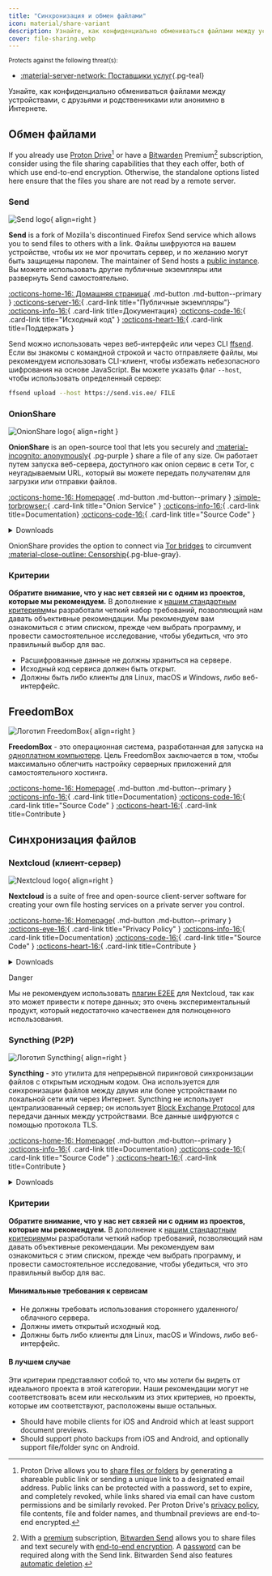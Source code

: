 ```yaml
---
title: "Синхронизация и обмен файлами"
icon: material/share-variant
description: Узнайте, как конфиденциально обмениваться файлами между устройствами, с друзьями и родственниками или анонимно в Интернете.
cover: file-sharing.webp
---
```


<small>Protects against the following threat(s):</small>

- [:material-server-network: Поставщики услуг](basics/common-threats.md#privacy-from-service-providers ""){.pg-teal}

Узнайте, как конфиденциально обмениваться файлами между устройствами, с друзьями и родственниками или анонимно в Интернете.

## Обмен файлами

If you already use [Proton Drive](cloud.md#proton-drive)[^1] or have a [Bitwarden](passwords.md#bitwarden) Premium[^2] subscription, consider using the file sharing capabilities that they each offer, both of which use end-to-end encryption. Otherwise, the standalone options listed here ensure that the files you share are not read by a remote server.

### Send

<div class="admonition recommendation" markdown>

![Send logo](assets/img/file-sharing-sync/send.svg){ align=right }

**Send** is a fork of Mozilla's discontinued Firefox Send service which allows you to send files to others with a link. Файлы шифруются на вашем устройстве, чтобы их не мог прочитать сервер, и по желанию могут быть защищены паролем. The maintainer of Send hosts a [public instance](https://send.vis.ee). Вы можете использовать другие публичные экземпляры или развернуть Send самостоятельно.

[:octicons-home-16: Домашняя страница](https://send.vis.ee){ .md-button .md-button--primary }
[:octicons-server-16:](https://github.com/timvisee/send-instances){ .card-link title="Публичные экземпляры"}
[:octicons-info-16:](https://github.com/timvisee/send#readme){ .card-link title=Документация}
[:octicons-code-16:](https://github.com/timvisee/send){ .card-link title="Исходный код" }
[:octicons-heart-16:](https://github.com/sponsors/timvisee){ .card-link title=Поддержать }

</details>

</div>

Send можно использовать через веб-интерфейс или через CLI [ffsend](https://github.com/timvisee/ffsend). Если вы знакомы с командной строкой и часто отправляете файлы, мы рекомендуем использовать CLI-клиент, чтобы избежать небезопасного шифрования на основе JavaScript. Вы можете указать флаг `--host`, чтобы использовать определенный сервер:

```bash
ffsend upload --host https://send.vis.ee/ FILE
```

### OnionShare

<div class="admonition recommendation" markdown>

![OnionShare logo](assets/img/file-sharing-sync/onionshare.svg){ align=right }

**OnionShare** is an open-source tool that lets you securely and [:material-incognito: anonymously](basics/common-threats.md#anonymity-vs-privacy){ .pg-purple } share a file of any size. Он работает путем запуска веб-сервера, доступного как onion сервис в сети Tor, с неугадываемым URL, который вы можете передать получателям для загрузки или отправки файлов.

[:octicons-home-16: Homepage](https://onionshare.org){ .md-button .md-button--primary }
[:simple-torbrowser:](http://lldan5gahapx5k7iafb3s4ikijc4ni7gx5iywdflkba5y2ezyg6sjgyd.onion){ .card-link title="Onion Service" }
[:octicons-info-16:](https://docs.onionshare.org){ .card-link title=Documentation}
[:octicons-code-16:](https://github.com/onionshare/onionshare){ .card-link title="Source Code" }

<details class="downloads" markdown>
<summary>Downloads</summary>

- [:fontawesome-brands-windows: Windows](https://onionshare.org/#download)
- [:simple-apple: macOS](https://onionshare.org/#download)
- [:simple-linux: Linux](https://onionshare.org/#download)

</details>

</div>

OnionShare provides the option to connect via [Tor bridges](https://docs.onionshare.org/2.6.2/en/tor.html#automatic-censorship-circumvention) to circumvent [:material-close-outline: Censorship](basics/common-threats.md#avoiding-censorship ""){.pg-blue-gray}.

### Критерии

**Обратите внимание, что у нас нет связей ни с одним из проектов, которые мы рекомендуем.** В дополнение к [нашим стандартным критериям](about/criteria.md)мы разработали четкий набор требований, позволяющий нам давать объективные рекомендации. Мы рекомендуем вам ознакомиться с этим списком, прежде чем выбрать программу, и провести самостоятельное исследование, чтобы убедиться, что это правильный выбор для вас.

- Расшифрованные данные не должны храниться на сервере.
- Исходный код сервиса должен быть открыт.
- Должны быть либо клиенты для Linux, macOS и Windows, либо веб-интерфейс.

## FreedomBox

<div class="admonition recommendation" markdown>

![Логотип FreedomBox](assets/img/file-sharing-sync/freedombox.svg){ align=right }

**FreedomBox** - это операционная система, разработанная для запуска на [одноплатном компьютере](https://ru.wikipedia.org/wiki/%D0%9E%D0%B4%D0%BD%D0%BE%D0%BF%D0%BB%D0%B0%D1%82%D0%BD%D1%8B%D0%B9_%D0%BA%D0%BE%D0%BC%D0%BF%D1%8C%D1%8E%D1%82%D0%B5%D1%80). Цель FreedomBox заключается в том, чтобы максимально облегчить настройку серверных приложений для самостоятельного хостинга.

[:octicons-home-16: Homepage](https://freedombox.org){ .md-button .md-button--primary }
[:octicons-info-16:](https://wiki.debian.org/FreedomBox/Manual){ .card-link title=Documentation}
[:octicons-code-16:](https://salsa.debian.org/freedombox-team/freedombox){ .card-link title="Source Code" }
[:octicons-heart-16:](https://freedomboxfoundation.org/donate){ .card-link title=Contribute }

</details>

</div>

## Синхронизация файлов

### Nextcloud (клиент-сервер)

<div class="admonition recommendation" markdown>

![Nextcloud logo](assets/img/document-collaboration/nextcloud.svg){ align=right }

**Nextcloud** is a suite of free and open-source client-server software for creating your own file hosting services on a private server you control.

[:octicons-home-16: Homepage](https://nextcloud.com){ .md-button .md-button--primary }
[:octicons-eye-16:](https://nextcloud.com/privacy){ .card-link title="Privacy Policy" }
[:octicons-info-16:](https://nextcloud.com/support){ .card-link title=Documentation}
[:octicons-code-16:](https://github.com/nextcloud){ .card-link title="Source Code" }
[:octicons-heart-16:](https://nextcloud.com/contribute){ .card-link title=Contribute }

<details class="downloads" markdown>
<summary>Downloads</summary>

- [:simple-googleplay: Google Play](https://play.google.com/store/apps/details?id=com.nextcloud.client)
- [:simple-appstore: App Store](https://apps.apple.com/app/id1125420102)
- [:simple-github: GitHub](https://github.com/nextcloud/android/releases)
- [:fontawesome-brands-windows: Windows](https://nextcloud.com/install/#install-clients)
- [:simple-apple: macOS](https://nextcloud.com/install/#install-clients)
- [:simple-linux: Linux](https://nextcloud.com/install/#install-clients)

</details>

</div>

<div class="admonition danger" markdown>
<p class="admonition-title">Danger</p>

Мы не рекомендуем использовать [плагин E2EE](https://apps.nextcloud.com/apps/end_to_end_encryption) для Nextcloud, так как это может привести к потере данных; это очень экспериментальный продукт, который недостаточно качественен для полноценного использования.

</div>

### Syncthing (P2P)

<div class="admonition recommendation" markdown>

![Логотип Syncthing](assets/img/file-sharing-sync/syncthing.svg){ align=right }

**Syncthing** - это утилита для непрерывной пиринговой синхронизации файлов с открытым исходным кодом. Она используется для синхронизации файлов между двумя или более устройствами по локальной сети или через Интернет. Syncthing не использует централизованный сервер; он использует [Block Exchange Protocol](https://docs.syncthing.net/specs/bep-v1.html#bep-v1) для передачи данных между устройствами. Все данные шифруются с помощью протокола TLS.

[:octicons-home-16: Homepage](https://syncthing.net){ .md-button .md-button--primary }
[:octicons-info-16:](https://docs.syncthing.net){ .card-link title=Documentation}
[:octicons-code-16:](https://github.com/syncthing){ .card-link title="Source Code" }
[:octicons-heart-16:](https://syncthing.net/donations){ .card-link title=Contribute }

<details class="downloads" markdown>
<summary>Downloads</summary>

- [:fontawesome-brands-windows: Windows](https://syncthing.net/downloads)
- [:simple-apple: macOS](https://syncthing.net/downloads)
- [:simple-linux: Linux](https://syncthing.net/downloads)
- [:simple-freebsd: FreeBSD](https://syncthing.net/downloads)

</details>

</div>

### Критерии

**Обратите внимание, что у нас нет связей ни с одним из проектов, которые мы рекомендуем.** В дополнение к [нашим стандартным критериям](about/criteria.md)мы разработали четкий набор требований, позволяющий нам давать объективные рекомендации. Мы рекомендуем вам ознакомиться с этим списком, прежде чем выбрать программу, и провести самостоятельное исследование, чтобы убедиться, что это правильный выбор для вас.

#### Минимальные требования к сервисам

- Не должны требовать использования стороннего удаленного/облачного сервера.
- Должны иметь открытый исходный код.
- Должны быть либо клиенты для Linux, macOS и Windows, либо веб-интерфейс.

#### В лучшем случае

Эти критерии представляют собой то, что мы хотели бы видеть от идеального проекта в этой категории. Наши рекомендации могут не соответствовать всем или нескольким из этих критериев, но проекты, которые им соответствуют, расположены выше остальных.

- Should have mobile clients for iOS and Android which at least support document previews.
- Should support photo backups from iOS and Android, and optionally support file/folder sync on Android.

[^1]: Proton Drive allows you to [share files or folders](https://proton.me/support/drive-shareable-link) by generating a shareable public link or sending a unique link to a designated email address. Public links can be protected with a password, set to expire, and completely revoked, while links shared via email can have custom permissions and be similarly revoked. Per Proton Drive's [privacy policy](https://proton.me/drive/privacy-policy), file contents, file and folder names, and thumbnail previews are end-to-end encrypted.
[^2]: With a [premium](https://bitwarden.com/help/about-bitwarden-plans/#compare-personal-plans) subscription, [Bitwarden Send](https://bitwarden.com/products/send) allows you to share files and text securely with [end-to-end encryption](https://bitwarden.com/help/send-encryption). A [password](https://bitwarden.com/help/send-privacy/#send-passwords) can be required along with the Send link. Bitwarden Send also features [automatic deletion](https://bitwarden.com/help/send-lifespan).
